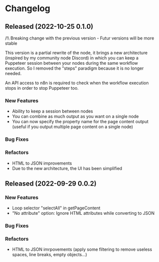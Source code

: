 # Changelog

## Released (2022-10-25 0.1.0)

/!\ Breaking change with the previous version - Futur versions will be more stable

This version is a partial rewrite of the node, it brings a new architecture (inspired by my community node Discord) in which you can keep a Puppeteer session between your nodes during the same workflow execution. So I removed the "steps" paradigm because it is no longer needed.

An API access to n8n is required to check when the workflow execution stops in order to stop Puppeteer too.

### New Features

* Ability to keep a session between nodes
* You can combine as much output as you want on a single node
* You can now specify the property name for the page content output (useful if you output multiple page content on a single node)

### Bug Fixes

### Refactors

* HTML to JSON improvements
* Due to the new architecture, the UI has been simplified

## Released (2022-09-29 0.0.2)

### New Features

* Loop selector "selectAll" in getPageContent
* "No attribute" option: Ignore HTML attributes while converting to JSON

### Bug Fixes

### Refactors

* HTML to JSON imrpovements (apply some filtering to remove useless spaces, line breaks, empty objects...)